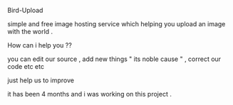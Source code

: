 Bird-Upload 


simple and free image hosting service which helping you upload an image with the world .

How can i help you ??

you can edit our source , add new things " its noble cause " , correct our code etc etc 

just help us to improve 

it has been 4 months and i was working on this project .

